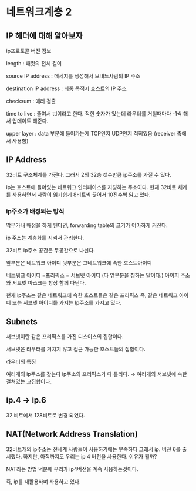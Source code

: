 # 네트워크계층 2

## IP 헤더에 대해 알아보자

ip프로토콜 버전 정보

length : 패킷의 전체 길이 

source IP address : 메세지를 생성해서 보내느사람의 IP 주소

destination IP address : 최종 목적지 호스트의 IP 주소

checksum : 에러 검출

time to live : 줄여서 ttl이라고 한다. 적힌 숫자가 있는데 라우터를 거칠때마다 -1씩 해서 업데이트 해준다. 

upper layer : data 부분에 들어가는게 TCP인지 UDP인지 적혀있음 (receiver 측에서 사용함)

## IP Address

32비트 구조체계를 가진다. 그래서 2의 32승 갯수만큼 ip주소를 가질 수 있다. 

ip는 호스트에 들어있는 네트워크 인터페이스를 지칭하는 주소이다. 현재 32비트 체계를 사용하면서 사람이 읽기쉽게 8비트씩 끊어서 10진수씩 읽고 있다. 

### ip주소가 배정되는 방식

막무가내 배정을 하게 된다면, forwarding table의 크기가 어마하게 커진다. 

ip 주소는  계층화를 시켜서 관리한다. 

32비트 ip주소 공간은 두공간으로 나뉜다. 

앞부분은 네트워크 아이디 뒷부분은 그네트워크에 속한 호스트아이디 

네트워크 아이디 =프리픽스 = 서브넷 아이디 (다 앞부분을 칭하는 말이다.) 아이피 주소와 서브넷 마스크는 항상 함께 다닌다. 

현재 ip주소는 같은 네트워크에 속한 호스트들은 같은 프리픽스 즉, 같은 네트워크 아이디 또는 서브넷 아이디를 가지는 Ip주소를 가지고 있다. 

## Subnets

서브넷이란 같은 프리픽스를 가진 디스이스의 집합이다. 

서브넷은 라우터를 거치지 않고 접근 가능한 호스트들의 집합이다. 

라우터의 특징

여러개의 ip주소를 갖는다 ip주소의 프리픽스가 다 틀리다. → 여러개의 서브넷에 속한 걸쳐있는 교집합이다. 

## ip.4 → ip.6

32 비트에서 128비트로 변경 되었다. 

## NAT(Network Address Translation)

32비트개의 ip주소는 전세계 사람들이 사용하기에는 부족하다 그래서 ip. 버전 6를 출시했다. 하지만, 아직까지도 우리는 ip 4 버전을 사용한다. 이유가 뭘까?

NAT라는 방법 덕분에 우리가 ip4버전을 계속 사용하는것이다. 

즉, ip를 재활용하며 사용하고 있다.

